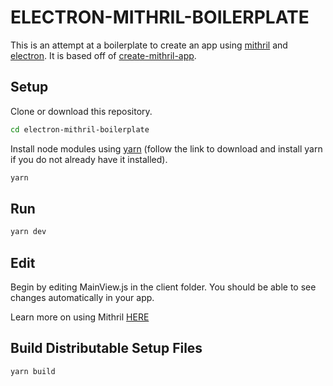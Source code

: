 # ELECTRON-MITHRIL-BOILERPLATE
This is an attempt at a boilerplate to create an app using [mithril](https://mithril.js.org/) and [electron](https://www.electronjs.org/). It is based off of [create-mithril-app](https://www.npmjs.com/package/create-mithril-app).

## Setup
Clone or download this repository.

```bash
cd electron-mithril-boilerplate
```

Install node modules using [yarn](https://classic.yarnpkg.com/en/docs/install#windows-stable) (follow the link to download and install yarn if you do not already have it installed).

```bash
yarn
```

## Run
```bash
yarn dev
```

## Edit
Begin by editing MainView.js in the client folder. You should be able to see changes automatically in your app.

Learn more on using Mithril [HERE](https://scrimba.com/playlist/playlist-34)

## Build Distributable Setup Files
```bash
yarn build
```
